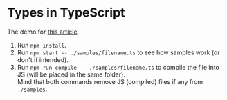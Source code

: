 # Types in TypeScript

The demo for [this article](https://melnyk.site/post/11).

1. Run `npm install`.
1. Run `npm start -- ./samples/filename.ts` to see how samples work (or don't if intended).
1. Run `npm run compile -- ./samples/filename.ts` to compile the file into JS (will be placed in the same folder).  
  Mind that both commands remove JS (compiled) files if any from `./samples`.
